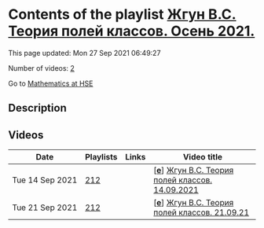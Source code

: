 # Contents of the playlist [Жгун В.С. Теория полей классов. Осень 2021.](https://www.youtube.com/playlist?list=PLq3E5oubNNoBrf4WpDqw-w94shk0jMs0Z)

This page updated: Mon 27 Sep 2021 06:49:27

Number of videos: [2](#videos)

Go to [Mathematics at HSE](../README.md)

## Description



## Videos

|Date|Playlists|Links|Video title|
|---|---|---|---|
| Tue&nbsp;14&nbsp;Sep&nbsp;2021 | [212](../playlists/212 "Жгун В.С. Теория полей классов. Осень 2021.") |  | [[**e**](https://studio.youtube.com/video/mODY_Aem2mA/edit "Edit")] [Жгун В.С. Теория полей классов. 14.09.2021](https://www.youtube.com/watch?v=mODY_Aem2mA&list=PLq3E5oubNNoBrf4WpDqw-w94shk0jMs0Z) |
| Tue&nbsp;21&nbsp;Sep&nbsp;2021 | [212](../playlists/212 "Жгун В.С. Теория полей классов. Осень 2021.") |  | [[**e**](https://studio.youtube.com/video/hv9GGZV8WhI/edit "Edit")] [Жгун В.С. Теория полей классов. 21.09.21](https://www.youtube.com/watch?v=hv9GGZV8WhI&list=PLq3E5oubNNoBrf4WpDqw-w94shk0jMs0Z) |
